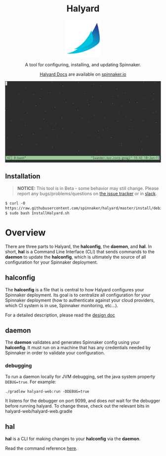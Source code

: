 <div align="center">

# Halyard

<img src="./spinnaker-seeklogo.svg" alt="Logo" width="120" height="120">

A tool for configuring, installing, and updating Spinnaker.

[Halyard Docs](https://spinnaker.io/setup/install/halyard/) are available on [spinnaker.io](https://spinnaker.io)

![](./demo.gif)

</div>

## Installation

> __NOTICE:__ This tool is in Beta - some behavior may still change. Please
> report any bugs/problems/questions on [the issue
> tracker](https://github.com/spinnaker/spinnaker/issues) or in
> [slack](https://join.spinnaker.io).

```
$ curl -O https://raw.githubusercontent.com/spinnaker/halyard/master/install/debian/InstallHalyard.sh
$ sudo bash InstallHalyard.sh
```

# Overview

There are three parts to Halyard, the __halconfig__, the __daemon__, and
__hal__. In short, __hal__ is a Command Line Interface (CLI) that sends
commands to the __daemon__ to update the __halconfig__, which is ultimately
the source of all configuration for your Spinnaker deployment. 

## halconfig

The __halconfig__ is a file that is central to how Halyard configures your Spinnaker
deployment. Its goal is to centralize all configuration for your Spinnaker 
deployment (how to authenticate against your cloud providers, which CI system 
is in use, Spinnaker monitoring, etc...). 

For a detailed description, please read the [design doc](docs/design.md)

## daemon

The __daemon__ validates and generates Spinnaker config using your
__halconfig__. It must run on a machine that has any credentials needed by
Spinnaker in order to validate your configuration.

### debugging

To run a daemon locally for JVM debugging, set the java system property ```DEBUG=true```. For example:
```
./gradlew halyard-web:run -DDEBUG=true
``` 

It listens for the debugger on port 9099, and does _not_ wait for the debugger before running
halyard. To change these, check out the relevant bits in halyard-web/halyard-web.gradle

## hal

__hal__ is a CLI for making changes to your __halconfig__ via the __daemon__.

Read the command reference [here](docs/commands.md).

<!-- MARKDOWN LINKS & IMAGES -->
[icon]: https://github.com/AnderMendoza/halyard/blob/master/spinnaker-seeklogo.com.svg
